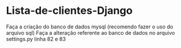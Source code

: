 # Lista-de-clientes-Django

Faça a criação do banco de dados mysql (recomendo fazer o uso do arquivo sql) 
Faça a alteração referente ao banco de dados no arquivo settings.py linha 82 e 83
